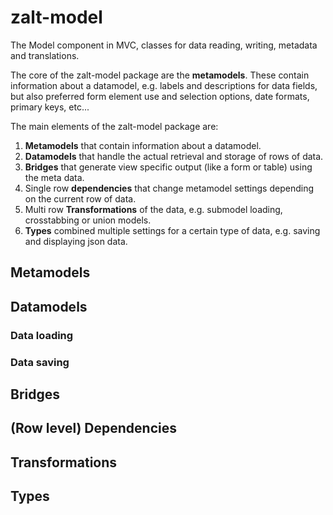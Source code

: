 # zalt-model
The Model component in MVC, classes for data reading, writing, metadata and translations.

The core of the zalt-model package are the **metamodels**. These contain information about a datamodel, e.g. labels
and descriptions for data fields, but also preferred form element use and selection options, date formats, primary keys, 
etc...

The main elements of the zalt-model package are:

1. **Metamodels** that contain information about a datamodel.
2. **Datamodels** that handle the actual retrieval and storage of rows of data.
3. **Bridges** that generate view specific output (like a form or table) using the meta data.
4. Single row **dependencies** that change metamodel settings depending on the current row of data.
5. Multi row **Transformations** of the data, e.g. submodel loading, crosstabbing or union models.
6. **Types** combined multiple settings for a certain type of data, e.g. saving and displaying json data.


## Metamodels

## Datamodels

### Data loading

### Data saving

## Bridges

## (Row level) Dependencies

## Transformations

## Types
